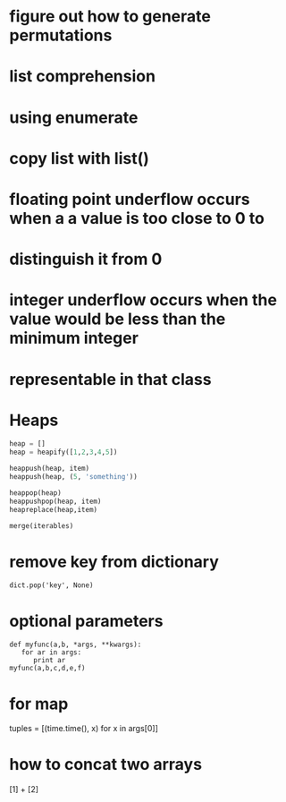 # figure out how to generate permutations
# list comprehension
# using enumerate
# copy list with list()

# floating point underflow occurs when a a value is too close to 0 to 
# distinguish it from 0

# integer underflow occurs when the value would be less than the minimum integer
# representable in that class

# Heaps
```py
heap = []
heap = heapify([1,2,3,4,5])

heappush(heap, item)
heappush(heap, (5, 'something'))

heappop(heap)
heappushpop(heap, item)
heapreplace(heap,item)

merge(iterables)
```

# remove key from dictionary
```
dict.pop('key', None)
```

# optional parameters
```
def myfunc(a,b, *args, **kwargs):
   for ar in args:
      print ar
myfunc(a,b,c,d,e,f)
```

# for map
tuples = [(time.time(), x) for x in args[0]]

# how to concat two arrays
[1] + [2]
